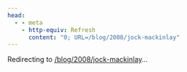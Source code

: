 ```yaml
---
head:
  - - meta
    - http-equiv: Refresh
      content: "0; URL=/blog/2008/jock-mackinlay"
---
```


Redirecting to <a href="/blog/2008/jock-mackinlay">/blog/2008/jock-mackinlay</a>…